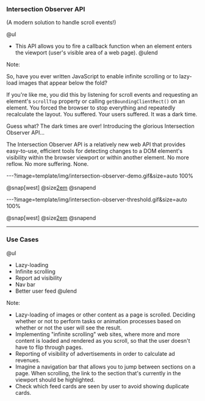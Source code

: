 ### Intersection Observer API

(A modern solution to handle scroll events!)

@ul
- This API allows you to fire a callback function when an element enters the viewport (user's visible area of a web page).
@ulend

Note:

So, have you ever written JavaScript to enable infinite scrolling or to lazy-load images that appear below the fold?

If you're like me, you did this by listening for scroll events and requesting an element's `scrollTop` property or calling `getBoundingClientRect()` on an element. You forced the browser to stop everything and repeatedly recalculate the layout. You suffered. Your users suffered. It was a dark time.

Guess what? The dark times are over! Introducing the glorious Intersection Observer API...

The Intersection Observer API is a relatively new web API that provides easy-to-use, efficient tools for detecting changes to a DOM element's visibility within the browser viewport or within another element. No more reflow. No more suffering. None.

---?image=template/img/intersection-observer-demo.gif&size=auto 100%

@snap[west]
@size[2em](Demo)
@snapend

---?image=template/img/intersection-observer-threshold.gif&size=auto 100%

@snap[west]
@size[2em](Another<br>Demo)
@snapend

---

### Use Cases

@ul
- Lazy-loading
- Infinite scrolling
- Report ad visibility
- Nav bar
- Better user feed
@ulend

Note:

- Lazy-loading of images or other content as a page is scrolled. Deciding whether or not to perform tasks or animation processes based on whether or not the user will see the result.
- Implementing "infinite scrolling" web sites, where more and more content is loaded and rendered as you scroll, so that the user doesn't have to flip through pages.
- Reporting of visibility of advertisements in order to calculate ad revenues.
- Imagine a navigation bar that allows you to jump between sections on a page. When scrolling, the link to the section that's currently in the viewport should be highlighted.
- Check which feed cards are seen by user to avoid showing duplicate cards.
